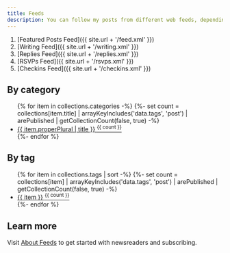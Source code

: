 ```yaml
---
title: Feeds
description: You can follow my posts from different web feeds, depending on what content you'd like to see.
---
```


1. [Featured Posts Feed]({{ site.url + '/feed.xml' }})
2. [Writing Feed]({{ site.url + '/writing.xml' }})
3. [Replies Feed]({{ site.url + '/replies.xml' }})
4. [RSVPs Feed]({{ site.url + '/rsvps.xml' }})
5. [Checkins Feed]({{ site.url + '/checkins.xml' }})

<h2 class=" [ gamma ] ">By category</h2>

<ul class=" [ grid ] [ shelf ] " data-layout="natural">
{% for item in collections.categories -%}
    {%- set count = collections[item.title] | arrayKeyIncludes('data.tags', 'post') | arePublished | getCollectionCount(false, true) -%}
    <li><a href="/{{ item.plural }}.xml">{{ item.properPlural | title }} <sup>{{ count }}</sup></a></li>
{%- endfor %}
</ul>

<h2 class=" [ gamma ] ">By tag</h2>

<ul class=" [ grid ] [ shelf ] " data-layout="natural">
{% for item in collections.tags | sort -%}
    {%- set count = collections[item] | arrayKeyIncludes('data.tags', 'post') | arePublished | getCollectionCount(false, true) -%}
    <li><a href="/{{ item }}.xml">{{ item }} <sup>{{ count }}</sup></a></li>
{%- endfor %}
</ul>

<h2 class=" [ gamma ] ">Learn more</h2>

Visit [About Feeds](https://aboutfeeds.com/) to get started with newsreaders and subscribing.
